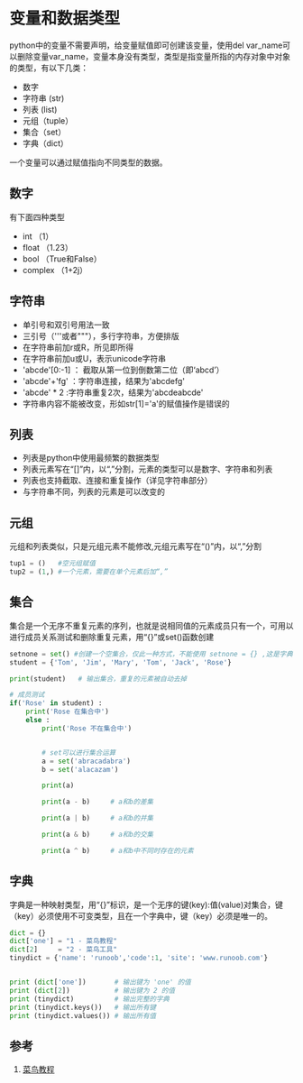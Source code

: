 # 变量和数据类型

python中的变量不需要声明，给变量赋值即可创建该变量，使用del var_name可以删除变量var_name，变量本身没有类型，类型是指变量所指的内存对象中对象的类型，有以下几类：

- 数字
- 字符串 (str)
- 列表 (list)
- 元组（tuple）
- 集合（set）
- 字典（dict）

一个变量可以通过赋值指向不同类型的数据。

## 数字

有下面四种类型

- int （1）
- float （1.23）
- bool （True和False）
- complex （1+2j）


## 字符串

- 单引号和双引号用法一致
- 三引号（'''或者"""），多行字符串，方便排版
- 在字符串前加r或R，所见即所得
- 在字符串前加u或U，表示unicode字符串
- 'abcde'[0:-1] ： 截取从第一位到倒数第二位（即‘abcd’）
- 'abcde'+'fg' ：字符串连接，结果为'abcdefg'
- 'abcde' * 2 :字符串重复2次，结果为'abcdeabcde'
- 字符串内容不能被改变，形如str[1]='a'的赋值操作是错误的

## 列表

- 列表是python中使用最频繁的数据类型
- 列表元素写在“[]”内，以“,”分割，元素的类型可以是数字、字符串和列表
- 列表也支持截取、连接和重复操作（详见字符串部分）
- 与字符串不同，列表的元素是可以改变的


## 元组

元组和列表类似，只是元组元素不能修改,元组元素写在“()”内，以“,”分割

```python
tup1 = ()   #空元组赋值
tup2 = (1,) #一个元素，需要在单个元素后加“,” 
```

## 集合

集合是一个无序不重复元素的序列，也就是说相同值的元素成员只有一个，可用以进行成员关系测试和删除重复元素，用“{}”或set()函数创建

```python
setnone = set() #创建一个空集合，仅此一种方式，不能使用 setnone = {} ,这是字典
student = {'Tom', 'Jim', 'Mary', 'Tom', 'Jack', 'Rose'}

print(student)   # 输出集合，重复的元素被自动去掉

# 成员测试
if('Rose' in student) :
    print('Rose 在集合中')
	else :
	    print('Rose 不在集合中')


		# set可以进行集合运算
		a = set('abracadabra')
		b = set('alacazam')

		print(a)

		print(a - b)     # a和b的差集

		print(a | b)     # a和b的并集

		print(a & b)     # a和b的交集

		print(a ^ b)     # a和b中不同时存在的元素

```

## 字典

字典是一种映射类型，用“{}”标识，是一个无序的键(key):值(value)对集合，键（key）必须使用不可变类型，且在一个字典中，键（key）必须是唯一的。

```python
dict = {}
dict['one'] = "1 - 菜鸟教程"
dict[2]     = "2 - 菜鸟工具"
tinydict = {'name': 'runoob','code':1, 'site': 'www.runoob.com'}


print (dict['one'])       # 输出键为 'one' 的值
print (dict[2])           # 输出键为 2 的值
print (tinydict)          # 输出完整的字典
print (tinydict.keys())   # 输出所有键
print (tinydict.values()) # 输出所有值
```

## 参考
1. [菜鸟教程](http://www.runoob.com/python3/python3-data-type.html)

